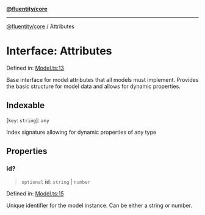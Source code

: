 [**@fluentity/core**](../README.md)

***

[@fluentity/core](../globals.md) / Attributes

# Interface: Attributes

Defined in: [Model.ts:13](https://github.com/cedricpierre/fluentity-core/blob/1c364020d2341e3801d6ebe12eec8c5b526f53e0/src/Model.ts#L13)

Base interface for model attributes that all models must implement.
Provides the basic structure for model data and allows for dynamic properties.

## Indexable

\[`key`: `string`\]: `any`

Index signature allowing for dynamic properties of any type

## Properties

### id?

> `optional` **id**: `string` \| `number`

Defined in: [Model.ts:15](https://github.com/cedricpierre/fluentity-core/blob/1c364020d2341e3801d6ebe12eec8c5b526f53e0/src/Model.ts#L15)

Unique identifier for the model instance. Can be either a string or number.
